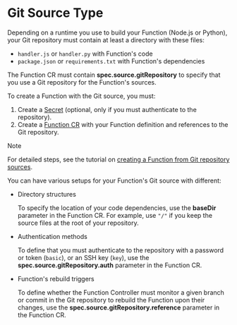 # Git Source Type

Depending on a runtime you use to build your Function (Node.js or Python), your Git repository must contain at least a directory with these files:

- `handler.js` or `handler.py` with Function's code
- `package.json` or `requirements.txt` with Function's dependencies

The Function CR must contain **spec.source.gitRepository** to specify that you use a Git repository for the Function's sources.

To create a Function with the Git source, you must:

1. Create a [Secret](https://kubernetes.io/docs/concepts/configuration/secret/) (optional, only if you must authenticate to the repository).
2. Create a [Function CR](../resources/06-10-function-cr.md) with your Function definition and references to the Git repository.

> [!NOTE]
> For detailed steps, see the tutorial on [creating a Function from Git repository sources](../tutorials/01-11-create-git-function.md).

You can have various setups for your Function's Git source with different:

- Directory structures

  To specify the location of your code dependencies, use the **baseDir** parameter in the Function CR. For example, use `"/"` if you keep the source files at the root of your repository.

- Authentication methods

  To define that you must authenticate to the repository with a password or token (`basic`), or an SSH key (`key`), use the **spec.source.gitRepository.auth** parameter in the Function CR.

- Function's rebuild triggers

  To define whether the Function Controller must monitor a given branch or commit in the Git repository to rebuild the Function upon their changes, use the **spec.source.gitRepository.reference** parameter in the Function CR.
  